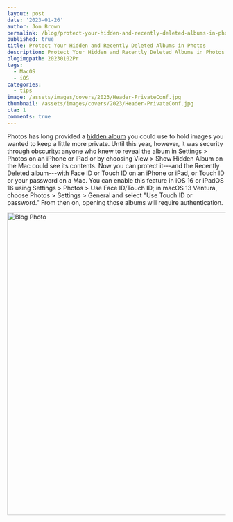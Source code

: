```yaml
---
layout: post
date: '2023-01-26'
author: Jon Brown
permalink: /blog/protect-your-hidden-and-recently-deleted-albums-in-photos/
published: true
title: Protect Your Hidden and Recently Deleted Albums in Photos
description: Protect Your Hidden and Recently Deleted Albums in Photos
blogimgpath: 20230102Pr
tags:
  - MacOS
  - iOS
categories:
  - tips
image: /assets/images/covers/2023/Header-PrivateConf.jpg
thumbnail: /assets/images/covers/2023/Header-PrivateConf.jpg
cta: 1
comments: true
---
```

Photos has long provided a [hidden
album](https://support.apple.com/en-us/HT205891) you could use to hold
images you wanted to keep a little more private. Until this year,
however, it was security through obscurity: anyone who knew to reveal
the album in Settings \> Photos on an iPhone or iPad or by choosing View
\> Show Hidden Album on the Mac could see its contents. Now you can
protect it---and the Recently Deleted album---with Face ID or Touch ID
on an iPhone or iPad, or Touch ID or your password on a Mac. You can
enable this feature in iOS 16 or iPadOS 16 using Settings \> Photos \>
Use Face ID/Touch ID; in macOS 13 Ventura, choose Photos \> Settings \>
General and select "Use Touch ID or password." From then on, opening
those albums will require authentication.



<img alt="Blog Photo" src="{{ site.site_cdn }}/assets/images/blog/2023/20230102Pr/image2.png" class="img-fluid rounded m-2" width="700" />